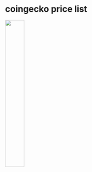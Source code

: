 # coingecko price list

<img src=https://user-images.githubusercontent.com/45709308/167297205-ac691385-d934-48cc-8ea9-cf5f04afe103.png width=35% height=35%>
